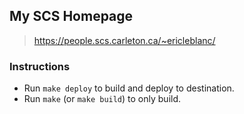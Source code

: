 ## My SCS Homepage

> https://people.scs.carleton.ca/~ericleblanc/

### Instructions

* Run `make deploy` to build and deploy to destination.
* Run `make` (or `make build`) to only build.
